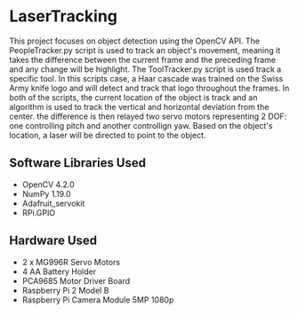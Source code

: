 # LaserTracking

This project focuses on object detection using the OpenCV API. The PeopleTracker.py script is used to track an object's movement, meaning it takes the difference between the current frame and the preceding frame and any change will be highlight. The ToolTracker.py script is used track a specific tool. In this scripts case, a Haar cascade was trained on the Swiss Army knife logo and will detect and track that logo throughout the frames. In both of the scripts, the current location of the object is track and an algorithm is used to track the vertical and horizontal deviation from the center. the difference is then relayed two servo motors representing 2 DOF: one controlling pitch and another controllign yaw. Based on the object's location, a laser will be directed to point to the object.

## Software Libraries Used

* OpenCV 4.2.0
* NumPy 1.19.0
* Adafruit_servokit
* RPi.GPIO

## Hardware Used

* 2 x MG996R Servo Motors
* 4 AA Battery Holder
* PCA9685 Motor Driver Board
* Raspberry Pi 2 Model B
* Raspberry Pi Camera Module 5MP 1080p
